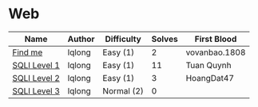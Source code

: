 # Web

| Name                                                       | Author           | Difficulty | Solves | First Blood    |
| ---------------------------------------------------------- | ---------------- | ---------- | ------ | -----------    |
| [Find me](FIND_ME/)                                        | lqlong           | Easy (1)   | 2      | vovanbao.1808  |
| [SQLI Level 1](SQLI_LEVEL_1/)                              | lqlong           | Easy (1)   | 11     | Tuan Quynh     |
| [SQLI Level 2](SQLI_LEVEL_2/)                              | lqlong           | Easy (1)   | 3      | HoangDat47     |
| [SQLI Level 3](SQLI_LEVEL_3/)                              | lqlong           | Normal (2) | 0      |                |
